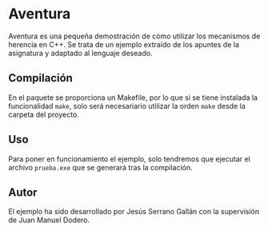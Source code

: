 # Aventura
Aventura es una pequeña demostración de cómo utilizar los mecanismos de herencia en C++. Se trata de un ejemplo extraído de los apuntes de la asignatura y adaptado al lenguaje deseado.

## Compilación
En el paquete se proporciona un Makefile, por lo que si se tiene instalada la funcionalidad `make`, solo será necesariario utilizar la orden `make` desde la carpeta del proyecto.

## Uso
Para poner en funcionamiento el ejemplo, solo tendremos que ejecutar el archivo `prueba.exe` que se generará tras la compilación.

## Autor
El ejemplo ha sido desarrollado por Jesús Serrano Gallán con la supervisión de Juan Manuel Dodero.

